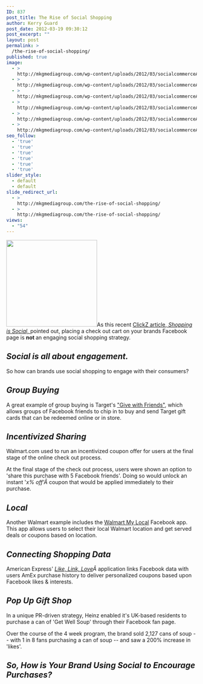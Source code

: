 ```yaml
---
ID: 837
post_title: The Rise of Social Shopping
author: Kerry Guard
post_date: 2012-03-19 09:30:12
post_excerpt: ""
layout: post
permalink: >
  /the-rise-of-social-shopping/
published: true
image:
  - >
    http://mkgmediagroup.com/wp-content/uploads/2012/03/socialcommerceAmEx.png
  - >
    http://mkgmediagroup.com/wp-content/uploads/2012/03/socialcommerceAmEx.png
  - >
    http://mkgmediagroup.com/wp-content/uploads/2012/03/socialcommerceAmEx.png
  - >
    http://mkgmediagroup.com/wp-content/uploads/2012/03/socialcommerceAmEx.png
  - >
    http://mkgmediagroup.com/wp-content/uploads/2012/03/socialcommerceAmEx.png
  - >
    http://mkgmediagroup.com/wp-content/uploads/2012/03/socialcommerceAmEx.png
seo_follow:
  - 'true'
  - 'true'
  - 'true'
  - 'true'
  - 'true'
  - 'true'
slider_style:
  - default
  - default
slide_redirect_url:
  - >
    http://mkgmediagroup.com/the-rise-of-social-shopping/
  - >
    http://mkgmediagroup.com/the-rise-of-social-shopping/
views:
  - "54"
---
```

<img class="alignleft  wp-image-838" title="facebook-target-social-commerce" src="http://mkgmediagroup.com/wp-content/uploads/2012/03/facebook-target-300x286.jpg" alt="" width="240" height="229" />As this recent <a href="http://www.clickz.com/clickz/column/2158498/shopping-social" target="_blank">ClickZ article, <em>Shopping is Social, </em></a>pointed out, placing a check out cart on your brands Facebook page is <strong>not </strong>an engaging social shopping strategy.
<h2><em>Social is all about engagement.</em></h2>
So how can brands use social shopping to engage with their consumers?
<h2><em>Group Buying</em></h2>
A great example of group buying is Target's <a href="https://apps.facebook.com/givewithfriends/" target="_blank">"Give with Friends"</a>, which allows groups of Facebook friends to chip in to buy and send Target gift cards that can be redeemed online or in store.
<h2><em>Incentivized Sharing</em></h2>
Walmart.com used to run an incentivized coupon offer for users at the final stage of the online check out process.

At the final stage of the check out process, users were shown an option to 'share this purchase with 5 Facebook friends'. Doing so would unlock an instant '<em>x% off'Â </em>coupon that would be applied immediately to their purchase.
<h2><em>Local</em></h2>
Another Walmart example includes the <a href="https://www.facebook.com/Walmart5402?sk=app_216359575057664" target="_blank">Walmart My Local</a> Facebook app. This app allows users to select their local Walmart location and get served deals or coupons based on location.
<h2><em>Connecting Shopping Data</em></h2>
American Express' <em><a href="https://www.facebook.com/americanexpress?v=app_216352075054740" target="_blank">Like, Link, Love</a>Â </em>application links Facebook data with users AmEx purchase history to deliver personalized coupons based upon Facebook likes &amp; interests.
<h2><em>Pop Up Gift Shop</em></h2>
In a unique PR-driven strategy, Heinz enabled it's UK-based residents to purchase a can of 'Get Well Soup' through their Facebook fan page.

Over the course of the 4 week program, the brand sold 2,127 cans of soup -- with 1 in 8 fans purchasing a can of soup -- and saw a 200% increase in 'likes'.
<h2><em>So, How is Your Brand Using Social to Encourage Purchases?</em></h2>